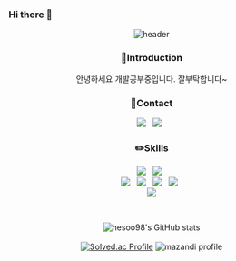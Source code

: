 ### Hi there 👋

<!--
**hesoo98/hesoo98** is a ✨ _special_ ✨ repository because its `README.md` (this file) appears on your GitHub profile.

Here are some ideas to get you started:

- 🔭 I’m currently working on ...
- 🌱 I’m currently learning ...
- 👯 I’m looking to collaborate on ...
- 🤔 I’m looking for help with ...
- 💬 Ask me about ...
- 📫 How to reach me: ...
- 😄 Pronouns: ...
- ⚡ Fun fact: ...
<img src="http://mazandi.herokuapp.com/api?handle={hesoo98}&theme=warm"/>
-->

<div align="center">

![header](https://capsule-render.vercel.app/api?type=waving&height=200&text=&fontAlign=80&fontAlignY=40&color=gradient&animation=fadeIn)

</div>

<h3 align="center">🔆<b>Introduction</b></h3>
<p align="center">
안녕하세요 개발공부중입니다. 잘부탁합니다~
</p>

<h3 align="center">📧<b>Contact</b></h3>
<p align="center">
<a href="mailto:hesoo98@naver.com"><img src="https://img.shields.io/badge/Naver-03C75A?style=flat-square&logo=Naver&logoColor=white"/></a> &nbsp
<a href="https://open.kakao.com/me/podo34"><img src="https://img.shields.io/badge/KakaoTalk-FFCD00?style=flat-square&logo=KakaoTalk&logoColor=white"/></a> &nbsp
</p>

<h3 align="center">✏️<b>Skills</b></h3>
<p align="center">
  <img src="https://img.shields.io/badge/Java-007396?style=flat-square&logo=Java&logoColor=white"/> &nbsp
  <img src="https://img.shields.io/badge/Python-3776AB?style=flat-square&logo=Python&logoColor=white"/> &nbsp <br>
  <img src="https://img.shields.io/badge/HTML5-E34F26?style=flat-square&logo=HTML5&logoColor=white"/> &nbsp
  <img src="https://img.shields.io/badge/CSS3-1572B6?style=flat-square&logo=CSS3&logoColor=white"/> &nbsp
  <img src="https://img.shields.io/badge/JavaScript-F7DF1E?style=flat-square&logo=JavaScript&logoColor=black"/> &nbsp
  <img src="https://img.shields.io/badge/jQuery-0769AD?style=flat&logo=jQuery&logoColor=white" /> &nbsp<br>
  <img src="https://img.shields.io/badge/MySQL-4479A1?style=flat&logo=MySQL&logoColor=white" />  
</p><br>

<div align="center">

![hesoo98's GitHub stats](https://github-readme-stats.vercel.app/api?username=hesoo98&theme=default&show_icons=true)<br><br>
[![Solved.ac Profile](http://mazassumnida.wtf/api/v2/generate_badge?boj=hesoo98)](https://solved.ac/profile/hesoo98)
![mazandi profile](http://mazandi.herokuapp.com/api?handle=hesoo98&theme=warm)

  
  

</div>
